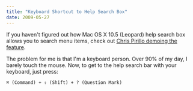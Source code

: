 ```yaml
---
title: "Keyboard Shortcut to Help Search Box"
date: 2009-05-27
---
```


If you haven't figured out how Mac OS X 10.5 (Leopard) help search box allows you to search menu items, check out [Chris Pirillo demoing the feature].

The problem for me is that I'm a keyboard person. Over 90% of my day, I barely touch the mouse. Now, to get to the help search bar with your keyboard, just press:

`⌘ (Command) + ⇧ (Shift) + ? (Question Mark)`

[chris pirillo demoing the feature]: http://www.youtube.com/watch?v=ggoTQqNXOQs
